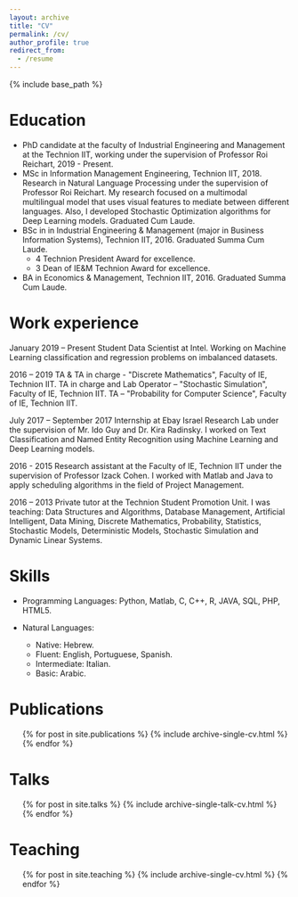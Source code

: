 ```yaml
---
layout: archive
title: "CV"
permalink: /cv/
author_profile: true
redirect_from:
  - /resume
---
```


{% include base_path %}

Education
======
* PhD candidate at the faculty of Industrial Engineering and Management at the Technion IIT, working under the supervision of Professor Roi Reichart, 2019 - Present.
* MSc in Information Management Engineering, Technion IIT, 2018. Research in Natural Language Processing under the supervision of Professor Roi Reichart. My research focused on a multimodal multilingual model that uses visual features to mediate between different languages. Also, I developed Stochastic Optimization algorithms for Deep Learning models. Graduated Cum Laude.
* BSc in in Industrial Engineering & Management (major in Business Information Systems), Technion IIT, 2016. Graduated Summa Cum Laude.
  * 4 Technion President Award for excellence.
  * 3 Dean of IE&M Technion Award for excellence.
* BA in Economics & Management, Technion IIT, 2016. Graduated Summa Cum Laude.

Work experience
======
January 2019 – Present
Student Data Scientist at Intel. Working on Machine Learning classification and regression problems on imbalanced datasets.

2016 – 2019
TA & TA in charge - "Discrete Mathematics", Faculty of IE, Technion IIT.
TA in charge and Lab Operator – "Stochastic Simulation", Faculty of IE, Technion IIT.
TA – "Probability for Computer Science", Faculty of IE, Technion IIT.

July 2017 – September 2017
Internship at Ebay Israel Research Lab under the supervision of Mr. Ido Guy and Dr. Kira Radinsky. I worked on Text Classification and Named Entity Recognition using Machine Learning and Deep Learning models. 

2016 - 2015
Research assistant at the Faculty of IE, Technion IIT under the supervision of Professor Izack Cohen. I worked with Matlab and Java to apply scheduling algorithms in the field of Project Management.

2016 – 2013
Private tutor at the Technion Student Promotion Unit. I was teaching: Data Structures and Algorithms, Database Management, Artificial Intelligent, Data Mining, Discrete Mathematics, Probability, Statistics, Stochastic Models, Deterministic Models, Stochastic Simulation and Dynamic Linear Systems.

Skills
======
* Programming Languages: Python, Matlab, C, C++, R, JAVA, SQL, PHP, HTML5.

* Natural Languages:
  * Native: Hebrew.
  * Fluent: English, Portuguese, Spanish.
  * Intermediate: Italian.
  * Basic: Arabic.

Publications
======
  <ul>{% for post in site.publications %}
    {% include archive-single-cv.html %}
  {% endfor %}</ul>
  
Talks
======
  <ul>{% for post in site.talks %}
    {% include archive-single-talk-cv.html %}
  {% endfor %}</ul>
  
Teaching
======
  <ul>{% for post in site.teaching %}
    {% include archive-single-cv.html %}
  {% endfor %}</ul>
  
